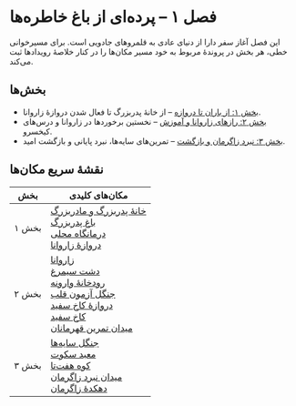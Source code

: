 # فصل ۱ – پرده‌ای از باغ خاطره‌ها

این فصل آغاز سفر دارا از دنیای عادی به قلمروهای جادویی است. برای مسیرخوانی خطی، هر بخش در پروندهٔ مربوط به خود مسیر مکان‌ها را در کنار خلاصهٔ رویدادها ثبت می‌کند.

## بخش‌ها
- [بخش ۱: از باران تا دروازه](./Section%2001/INDEX.md) – از خانهٔ پدربزرگ تا فعال شدن دروازهٔ زاروانا.
- [بخش ۲: رازهای زاروانا و آموزش](./Section%2002/INDEX.md) – نخستین برخوردها در زاروانا و درس‌های کیخسرو.
- [بخش ۳: نبرد زاگرمان و بازگشت](./Section%2003/INDEX.md) – تمرین‌های سایه‌ها، نبرد پایانی و بازگشت امید.

## نقشهٔ سریع مکان‌ها
| بخش | مکان‌های کلیدی |
| --- | --- |
| بخش ۱ | [خانهٔ پدربزرگ و مادربزرگ](../../Locations/%D8%AE%D8%A7%D9%86%D9%87%D9%94%20%D9%BE%D8%AF%D8%B1%D8%A8%D8%B2%D8%B1%DA%AF%20%D9%88%20%D9%85%D8%A7%D8%AF%D8%B1%D8%A8%D8%B2%D8%B1%DA%AF.md)<br>[باغ پدربزرگ](../../Locations/%D8%A8%D8%A7%D8%BA%20%D9%BE%D8%AF%D8%B1%D8%A8%D8%B2%D8%B1%DA%AF.md)<br>[درمانگاه محلی](../../Locations/%D8%AF%D8%B1%D9%85%D8%A7%D9%86%DA%AF%D8%A7%D9%87%20%D9%85%D8%AD%D9%84%DB%8C.md)<br>[دروازهٔ زاروانا](../../Locations/%D8%AF%D8%B1%D9%88%D8%A7%D8%B2%D9%87%D9%94%20%D8%B2%D8%A7%D8%B1%D9%88%D8%A7%D9%86%D8%A7.md) |
| بخش ۲ | [زاروانا](../../Locations/%D8%B2%D8%A7%D8%B1%D9%88%D8%A7%D9%86%D8%A7.md)<br>[دشت سیمرغ](../../Locations/%D8%AF%D8%B4%D8%AA%20%D8%B3%DB%8C%D9%85%D8%B1%D8%BA.md)<br>[رودخانهٔ وارونه](../../Locations/%D8%B1%D9%88%D8%AF%D8%AE%D8%A7%D9%86%D9%87%D9%94%20%D9%88%D8%A7%D8%B1%D9%88%D9%86%D9%87.md)<br>[جنگل آزمون قلب](../../Locations/%D8%AC%D9%86%DA%AF%D9%84%20%D8%A2%D8%B2%D9%85%D9%88%D9%86%20%D9%82%D9%84%D8%A8.md)<br>[دروازهٔ کاخ سفید](../../Locations/%D8%AF%D8%B1%D9%88%D8%A7%D8%B2%D9%87%D9%94%20%DA%A9%D8%A7%D8%AE%20%D8%B3%D9%81%DB%8C%D8%AF.md)<br>[کاخ سفید](../../Locations/%DA%A9%D8%A7%D8%AE%20%D8%B3%D9%81%DB%8C%D8%AF.md)<br>[میدان تمرین قهرمانان](../../Locations/%D9%85%DB%8C%D8%AF%D8%A7%D9%86%20%D8%AA%D9%85%D8%B1%DB%8C%D9%86%20%D9%82%D9%87%D8%B1%D9%85%D8%A7%D9%86%D8%A7%D9%86.md) |
| بخش ۳ | [جنگل سایه‌ها](../../Locations/%D8%AC%D9%86%DA%AF%D9%84%20%D8%B3%D8%A7%DB%8C%D9%87%E2%80%8C%D9%87%D8%A7.md)<br>[معبد سکوت](../../Locations/%D9%85%D8%B9%D8%A8%D8%AF%20%D8%B3%DA%A9%D9%88%D8%AA.md)<br>[کوه هفت‌تا](../../Locations/%DA%A9%D9%88%D9%87%20%D9%87%D9%81%D8%AA%E2%80%8C%D8%AA%D8%A7.md)<br>[میدان نبرد زاگرمان](../../Locations/%D9%85%DB%8C%D8%AF%D8%A7%D9%86%20%D9%86%D8%A8%D8%B1%D8%AF%20%D8%B2%D8%A7%DA%AF%D8%B1%D9%85%D8%A7%D9%86.md)<br>[دهکدهٔ زاگرمان](../../Locations/%D8%AF%D9%87%DA%A9%D8%AF%D9%87%D9%94%20%D8%B2%D8%A7%DA%AF%D8%B1%D9%85%D8%A7%D9%86.md) |
